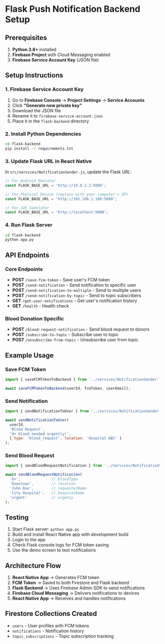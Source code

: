 # Flask Push Notification Backend Setup

## Prerequisites
1. **Python 3.8+** installed
2. **Firebase Project** with Cloud Messaging enabled
3. **Firebase Service Account Key** (JSON file)

## Setup Instructions

### 1. Firebase Service Account Key
1. Go to **Firebase Console** → **Project Settings** → **Service Accounts**
2. Click **"Generate new private key"**
3. Download the JSON file
4. Rename it to `firebase-service-account.json`
5. Place it in the `flask-backend` directory

### 2. Install Python Dependencies
```bash
cd flask-backend
pip install -r requirements.txt
```

### 3. Update Flask URL in React Native
In `src/services/NotificationSender.js`, update the Flask URL:

```javascript
// For Android Emulator
const FLASK_BASE_URL = 'http://10.0.2.2:5000';

// For Physical Device (replace with your computer's IP)
const FLASK_BASE_URL = 'http://192.168.1.100:5000';

// For iOS Simulator
const FLASK_BASE_URL = 'http://localhost:5000';
```

### 4. Run Flask Server
```bash
cd flask-backend
python app.py
```

## API Endpoints

### Core Endpoints
- **POST** `/save-fcm-token` - Save user's FCM token
- **POST** `/send-notification` - Send notification to specific user
- **POST** `/send-notification-to-multiple` - Send to multiple users
- **POST** `/send-notification-by-topic` - Send to topic subscribers
- **GET** `/get-user-notifications` - Get user's notification history
- **GET** `/health` - Health check

### Blood Donation Specific
- **POST** `/blood-request-notification` - Send blood request to donors
- **POST** `/subscribe-to-topic` - Subscribe user to topic
- **POST** `/unsubscribe-from-topic` - Unsubscribe user from topic

## Example Usage

### Save FCM Token
```javascript
import { saveFCMTokenToBackend } from '../services/NotificationSender';

await saveFCMTokenToBackend(userId, fcmToken, userEmail);
```

### Send Notification
```javascript
import { sendNotificationToUser } from '../services/NotificationSender';

await sendNotificationToUser(
  userId, 
  'Blood Request', 
  'O+ blood needed urgently!',
  { type: 'blood_request', location: 'Hospital ABC' }
);
```

### Send Blood Request
```javascript
import { sendBloodRequestNotification } from '../services/NotificationSender';

await sendBloodRequestNotification(
  'O+',              // bloodType
  'Downtown',        // location  
  'John Doe',        // requesterName
  'City Hospital',   // hospitalName
  'urgent'           // urgency
);
```

## Testing
1. Start Flask server: `python app.py`
2. Build and install React Native app with development build
3. Login to the app
4. Check Flask console logs for FCM token saving
5. Use the demo screen to test notifications

## Architecture Flow
1. **React Native App** → Generates FCM token
2. **FCM Token** → Saved to both Firestore and Flask backend
3. **Flask Backend** → Uses Firebase Admin SDK to send notifications
4. **Firebase Cloud Messaging** → Delivers notifications to devices
5. **React Native App** → Receives and handles notifications

## Firestore Collections Created
- `users` - User profiles with FCM tokens
- `notifications` - Notification history
- `topic_subscriptions` - Topic subscription tracking
